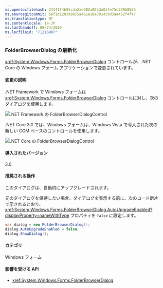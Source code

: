 ```yaml
---
ms.openlocfilehash: 24141f4b95cda2ae382a923da034e75c329b8555
ms.sourcegitcommit: 56f1d1203d0075a461a10a301459d3aa452f4f47
ms.translationtype: HT
ms.contentlocale: ja-JP
ms.lasthandoff: 09/24/2019
ms.locfileid: "71216907"
---
```

### <a name="modernization-of-the-folderbrowserdialog"></a>FolderBrowserDialog の最新化

<xref:System.Windows.Forms.FolderBrowserDialog> コントロールが、.NET Core の Windows フォーム アプリケーションで変更されています。

#### <a name="change-description"></a>変更の説明

.NET Framework で Windows フォームは <xref:System.Windows.Forms.FolderBrowserDialog> コントロールに対し、次のダイアログを使用します。

![.NET Framework の FolderBrowserDialogControl](~/docs/images/core-changes/windowsforms/modernized-folderbrowserdialog/folderdlg-framework.png)

.NET Core 3.0 では、Windows フォームは、Windows Vista で導入された次の新しい COM ベースのコントロールを使用します。

![.NET Core の FolderBrowserDialogControl](~/docs/images/core-changes/windowsforms/modernized-folderbrowserdialog/folderdlg-core.png)

#### <a name="version-introduced"></a>導入されたバージョン

3.0

#### <a name="recommended-action"></a>推奨される操作

このダイアログは、自動的にアップグレードされます。

元のダイアログを保持したい場合、ダイアログを表示する前に、次のコード断片で示されるとおり、<xref:System.Windows.Forms.FolderBrowserDialog.AutoUpgradeEnabled?displayProperty=nameWithType> プロパティを `false` に設定します。

```csharp
var dialog = new FolderBrowserDialog();
dialog.AutoUpgradeEnabled = false;
dialog.ShowDialog();
```

#### <a name="category"></a>カテゴリ

Windows フォーム

#### <a name="affected-apis"></a>影響を受ける API

- <xref:System.Windows.Forms.FolderBrowserDialog>

<!--

### Affected APIs

- `System.Windows.Forms.FolderBrowserDialog`

-->
